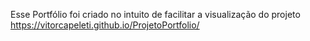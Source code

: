 Esse Portfólio foi criado no intuito de facilitar a visualização do projeto
https://vitorcapeleti.github.io/ProjetoPortfolio/
